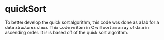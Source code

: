 # quickSort
To better develop the quick sort algorithm, this code was done as a lab for a data structures class. This code written in C will sort an array of data in ascending order. It is is based off of the quick sort algorithm. 
